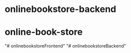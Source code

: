 # onlinebookstore-backend
# online-book-store
"# onlinebookstoreFrontend" 
"# onlinebookstoreBackend" 
